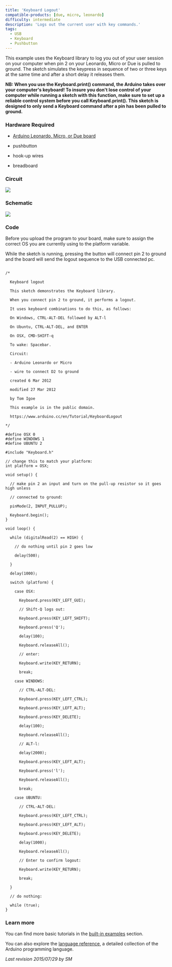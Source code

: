 ```yaml
---
title: 'Keyboard Logout'
compatible-products: [due, micro, leonardo]
difficulty: intermediate
description: 'Logs out the current user with key commands.'
tags: 
  - USB
  - Keyboard
  - Pushbutton
---
```


This example uses the Keyboard library to log you out of your user session on your computer when pin 2 on your Leonardo, Micro or Due is pulled to ground. The sketch simulates the keypress in sequence of two or three keys at the same time and after a short delay it releases them.

**NB:  When you use the Keyboard.print() command, the Arduino takes over your computer's keyboard! To insure you don't lose control of your computer while running a sketch with this function, make sure to set up a reliable control system before you call Keyboard.print(). This sketch is designed to only send a Keyboard command after a pin has been pulled to ground.**

### Hardware Required

- [Arduino Leonardo, Micro, or Due board](https://store.arduino.cc/collections/boards-modules)

- pushbutton

- hook-up wires

- breadboard

### Circuit


![](assets/circuit.png)


### Schematic

![](assets/schematic.png)

### Code

Before you upload the program to your board, make sure to assign the correct OS you are currently using to the platform variable.

While the sketch is running, pressing the button will connect pin 2 to ground and the board will send the logout sequence to the USB connected pc.

```arduino

/*

  Keyboard logout

  This sketch demonstrates the Keyboard library.

  When you connect pin 2 to ground, it performs a logout.

  It uses keyboard combinations to do this, as follows:

  On Windows, CTRL-ALT-DEL followed by ALT-l

  On Ubuntu, CTRL-ALT-DEL, and ENTER

  On OSX, CMD-SHIFT-q

  To wake: Spacebar.

  Circuit:

  - Arduino Leonardo or Micro

  - wire to connect D2 to ground

  created 6 Mar 2012

  modified 27 Mar 2012

  by Tom Igoe

  This example is in the public domain.

  https://www.arduino.cc/en/Tutorial/KeyboardLogout

*/

#define OSX 0
#define WINDOWS 1
#define UBUNTU 2

#include "Keyboard.h"

// change this to match your platform:
int platform = OSX;

void setup() {

  // make pin 2 an input and turn on the pull-up resistor so it goes high unless

  // connected to ground:

  pinMode(2, INPUT_PULLUP);

  Keyboard.begin();
}

void loop() {

  while (digitalRead(2) == HIGH) {

    // do nothing until pin 2 goes low

    delay(500);

  }

  delay(1000);

  switch (platform) {

    case OSX:

      Keyboard.press(KEY_LEFT_GUI);

      // Shift-Q logs out:

      Keyboard.press(KEY_LEFT_SHIFT);

      Keyboard.press('Q');

      delay(100);

      Keyboard.releaseAll();

      // enter:

      Keyboard.write(KEY_RETURN);

      break;

    case WINDOWS:

      // CTRL-ALT-DEL:

      Keyboard.press(KEY_LEFT_CTRL);

      Keyboard.press(KEY_LEFT_ALT);

      Keyboard.press(KEY_DELETE);

      delay(100);

      Keyboard.releaseAll();

      // ALT-l:

      delay(2000);

      Keyboard.press(KEY_LEFT_ALT);

      Keyboard.press('l');

      Keyboard.releaseAll();

      break;

    case UBUNTU:

      // CTRL-ALT-DEL:

      Keyboard.press(KEY_LEFT_CTRL);

      Keyboard.press(KEY_LEFT_ALT);

      Keyboard.press(KEY_DELETE);

      delay(1000);

      Keyboard.releaseAll();

      // Enter to confirm logout:

      Keyboard.write(KEY_RETURN);

      break;

  }

  // do nothing:

  while (true);
}
```

### Learn more

You can find more basic tutorials in the [built-in examples](/built-in-examples) section.

You can also explore the [language reference](https://www.arduino.cc/reference/en/), a detailed collection of the Arduino programming language.

*Last revision 2015/07/29 by SM*
